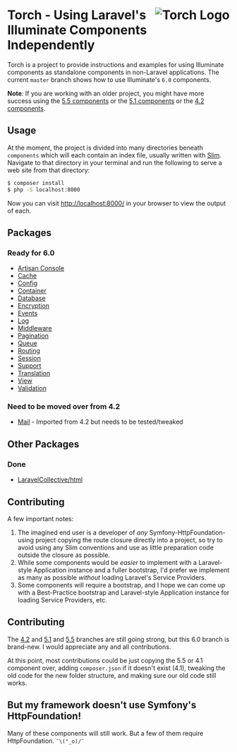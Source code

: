 # <img src="torch-logo.png" alt="Torch Logo" align="right">Torch - Using Laravel's Illuminate Components Independently

Torch is a project to provide instructions and examples for using Illuminate components as standalone components in non-Laravel applications. The current `master` branch shows how to use Illuminate's `6.0` components.

**Note**: If you are working with an older project, you might have more success using the [5.5 components](https://github.com/mattstauffer/torch/tree/5.5) or the [5.1 components](https://github.com/mattstauffer/torch/tree/5.1) or the [4.2 components](https://github.com/mattstauffer/torch/tree/4.2).

## Usage

At the moment, the project is divided into many directories beneath `components` which will each contain an index file, usually written with [Slim](http://www.slimframework.com/). Navigate to that directory in your terminal and run the following to serve a web site from that directory:

```bash
$ composer install
$ php -S localhost:8000
```

Now you can visit [http://localhost:8000/](http://localhost:8000/) in your browser to view the output of each.

## Packages

### Ready for 6.0

* [Artisan Console](https://github.com/mattstauffer/Torch/tree/master/components/artisan)
* [Cache](https://github.com/mattstauffer/Torch/tree/master/components/cache)
* [Config](https://github.com/mattstauffer/Torch/tree/master/components/config)
* [Container](https://github.com/mattstauffer/Torch/tree/master/components/container)
* [Database](https://github.com/mattstauffer/Torch/tree/master/components/database)
* [Encryption](https://github.com/mattstauffer/Torch/tree/master/components/encryption)
* [Events](https://github.com/mattstauffer/Torch/tree/master/components/events)
* [Log](https://github.com/mattstauffer/Torch/tree/master/components/log)
* [Middleware](https://github.com/mattstauffer/Torch/tree/master/components/middleware)
* [Pagination](https://github.com/mattstauffer/Torch/tree/master/components/pagination)
* [Queue](https://github.com/mattstauffer/Torch/tree/master/components/queue)
* [Routing](https://github.com/mattstauffer/Torch/tree/master/components/routing)
* [Session](https://github.com/mattstauffer/Torch/tree/master/components/session)
* [Support](https://github.com/mattstauffer/Torch/tree/master/components/support)
* [Translation](https://github.com/mattstauffer/Torch/tree/master/components/translation)
* [View](https://github.com/mattstauffer/Torch/tree/master/components/view)
* [Validation](https://github.com/mattstauffer/Torch/tree/master/components/validation)


### Need to be moved over from 4.2

* [Mail](https://github.com/mattstauffer/Torch/tree/master/4.2/mail) - Imported from 4.2 but needs to be tested/tweaked

## Other Packages

### Done

* [LaravelCollective/html](https://github.com/mattstauffer/Torch/tree/master/other-components/html)

## Contributing

A few important notes:

1. The imagined end user is a developer of _any_ Symfony-HttpFoundation-using project copying the route closure directly into a project, so try to avoid using any Slim conventions and use as little preparation code outside the closure as possible.
2. While some components would be _easier_ to implement with a Laravel-style Application instance and a fuller bootstrap, I'd prefer we implement as many as possible _without_ loading Laravel's Service Providers.
3. Some components will require a bootstrap, and I hope we can come up with a Best-Practice bootstrap and Laravel-style Application instance for loading Service Providers, etc.

## Contributing

The [4.2](https://github.com/mattstauffer/torch/tree/4.2) and [5.1](https://github.com/mattstauffer/torch/tree/5.1) and [5.5](https://github.com/mattstauffer/torch/tree/5.1) branches are still going strong, but this 6.0 branch is brand-new. I would appreciate any and all contributions.

At this point, most contributions could be just copying the 5.5 or 4.1 component over, adding `composer.json` if it doesn't exist (4.1), tweaking the old code for the new folder structure, and making sure our old code still works.

## But my framework doesn't use Symfony's HttpFoundation!

Many of these components will still work. But a few of them require HttpFoundation. `¯\(°_o)/¯`
